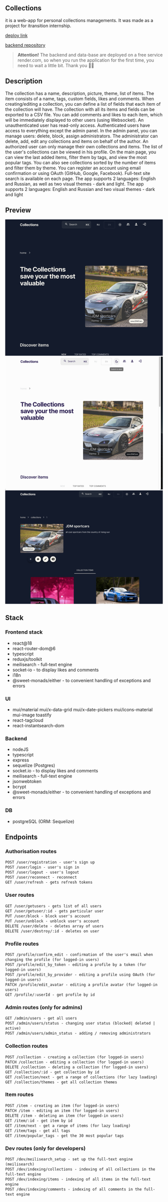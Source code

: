 ## Collections

it is a web-app for personal collections managements. It was made as a project for itransition internship.

[deploy link](https://collections-client.onrender.com/)

[backend repository](https://github.com/dmtrack/collections-server)

> **Attention!** The backend and data-base are deployed on a free service render.com, so when you run the application for the first time, you need to wait a little bit. Thank you ✊🏻

## Description

The collection has a name, description, picture, theme, list of items. The item consists of a name, tags, custom fields, likes and comments. When creating/editing a collection, you can define a list of fields that each item of the collection will have. The collection with all its items and fields can be exported to a CSV file. You can add comments and likes to each item, which will be immediately displayed to other users (using Websocket). An unauthenticated user has read-only access. Authenticated users have access to everything except the admin panel. In the admin panel, you can manage users: delete, block, assign administrators. The administrator can delete, add, edit any collections and items on behalf of the author. An authorized user can only manage their own collections and items. The list of the user's collections can be viewed in his profile. On the main page, you can view the last added items, filter them by tags, and view the most popular tags. You can also see collections sorted by the number of items and filter them by theme. You can register an account using email confirmation or using OAuth (GitHub, Google, Facebook). Full-text site search is available on each page. The app supports 2 languages: English and Russian, as well as two visual themes - dark and light. The app supports 2 languages: English and Russian and two visual themes - dark and light

## Preview

![Preview](public/previewNew1.png)
![Preview](public/previewNew2.png)
![Preview](public/previewNew3.png)

## Stack

### Frontend stack

-   react@18
-   react-router-dom@6
-   typescript
-   reduxjs/toolkit
-   meilisearch - full-text engine
-   socket-io - to display likes and comments
-   i18n
-   @sweet-monads/either - to convenient handling of exceptions and errors

### UI

-   mui/material
    mui/x-data-grid
    mui/x-date-pickers
    mui/icons-material
    mui-image
    toastify
-   react-tagcloud
-   react-instantsearch-dom

### Backend

-   nodeJS
-   typescript
-   express
-   sequelize (Postgres)
-   socket.io - to display likes and comments
-   meilisearch - full-text engine
-   jsonwebtoken
-   bcrypt
-   @sweet-monads/either - to convenient handling of exceptions and errors

### DB

-   postgreSQL (ORM: Sequelize)

## Endpoints

### Authorisation routes

    POST /user/registration - user's sign up
    POST /user/login - user's sign in
    POST /user/logout - user's logout
    POST /user/reconnect - reconnect
    GET /user/refresh - gets refresh tokens

### User routes

    GET /user/getusers - gets list of all users
    GET /user/getuser/:id - gets particular user
    PUT /user/block - block user's account
    PUT /user/unblock - unblock user's account
    DELETE /user/delete - deletes array of users
    DELETE /user/destroy/:id - deletes on user

### Profile routes

    POST /profile/confirm_edit - confirmation of the user's email when changing the profile (for logged-in users)
    POST /profile/edit_by_token - editing a profile by a token (for logged-in users)
    POST /profile/edit_by_provider - editing a profile using OAuth (for logged-in users)
    PATCH /profile/edit_avatar - editing a profile avatar (for logged-in users)
    GET /profile/:userId - get profile by id

### Admin routes (only for admins)

    GET /admin/users - get all users
    POST /admin/users/status - changing user status (blocked| deleted | active)
    POST /admin/users/admin_status - adding / removing administrators

### Collection routes

    POST /collection - creating a collection (for logged-in users)
    PATCH /collection - editing a collection (for logged-in users)
    DELETE /collection - deleting a collection (for logged-in users)
    GET /collection/:id - get collection by id
    GET /collection/next - get a range of collections (for lazy loading)
    GET /collection/themes - get all collection themes

### Item routes

    POST /item - creating an item (for logged-in users)
    PATCH /item - editing an item (for logged-in users)
    DELETE /item - deleting an item (for logged-in users)
    GET /item/:id - get item by id
    GET /item/next - get a range of items (for lazy loading)
    GET /item/tags - get all tags
    GET /item/popular_tags - get the 30 most popular tags

### Dev routes (only for developers)

    POST /dev/meilisearch_setup - set up the full-text engine (meilisearch)
    POST /dev/indexing/collections - indexing of all collections in the full-text engine
    POST /dev/indexing/items - indexing of all items in the full-text engine
    POST /dev/indexing/comments - indexing of all comments in the full-text engine
